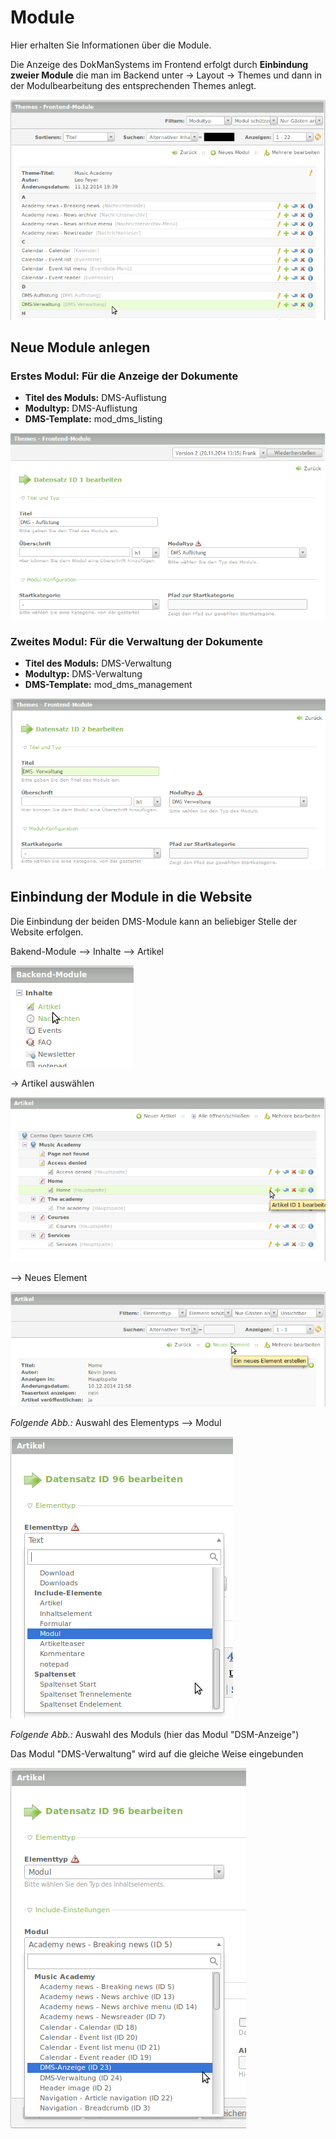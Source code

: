 # Module

Hier erhalten Sie Informationen über die Module.

Die Anzeige des DokManSystems im Frontend erfolgt durch **Einbindung zweier Module** die man im Backend unter -> Layout → Themes und dann in der Modulbearbeitung des entsprechenden Themes anlegt.


![Screenshot Module.png](/manual/de/admin/modules/screenshot_modules.png)


## Neue Module anlegen 

### Erstes Modul: Für die Anzeige der Dokumente
* **Titel des Moduls:** DMS-Auflistung 
* **Modultyp:** DMS-Auflistung
* **DMS-Template:** mod_dms_listing

![Screenshot Auflistungsmodul](screenshot_module_listing.png)

### Zweites Modul: Für die Verwaltung der Dokumente
* **Titel des Moduls:** DMS-Verwaltung 
* **Modultyp:** DMS-Verwaltung 
* **DMS-Template:** mod_dms_management

![Screenshot Verwaltungsmodul](screenshot_module_management.png)

## Einbindung der Module in die Website
Die Einbindung der beiden DMS-Module kann an beliebiger Stelle der Website erfolgen.

Bakend-Module --> Inhalte --> Artikel 

![Screenshot Werkzeug Artikel.png](/manual/de/admin/modules/screenshot_select_tool_article.png)

 -> Artikel auswählen 
 
 ![screenshot_select_article.png](/manual/de/admin/modules/screenshot_select_article.png)


--> Neues Element

![Screenshot Neues Element erstellen.png](/manual/de/admin/modules/screenshot_create_new_elementtyp.png)



*Folgende Abb.:* Auswahl des Elementyps --> Modul 

![Screenshot Elementtyp Auswahl Modul](/manual/de/admin/modules/screenshot_select_datatyp_modul.png)

*Folgende Abb.:* Auswahl des Moduls (hier das Modul "DSM-Anzeige")

Das Modul "DMS-Verwaltung" wird auf die gleiche Weise eingebunden

![Screenshot DMS Modulauswahl](/manual/de/admin/modules/screenshot_select_modul.png)

